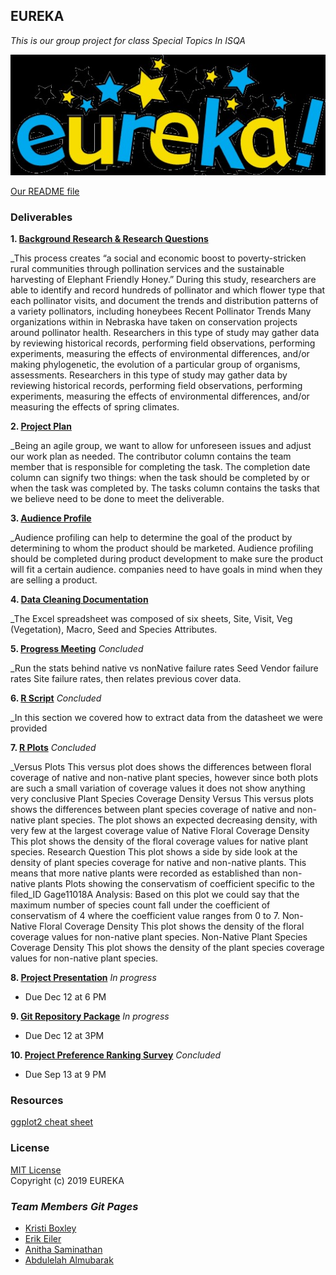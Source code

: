 ## EUREKA
_This is our group project for class Special Topics In ISQA_

![Our Picture](Eureka.jpg)

[Our README file](https://github.com/Abdulelah01/EUREKA/blob/master/README.md)

### Deliverables
**1. [Background Research & Research Questions](https://github.com/Abdulelah01/EUREKA/blob/master/BackgroundResearch%26RQs/BR%26RQ_BackgroundResearch%26RQs.md)**

_This process creates “a social and economic boost to poverty-stricken rural communities through pollination services and the sustainable harvesting of Elephant Friendly Honey.” During this study, researchers are able to identify and record hundreds of pollinator and which flower type that each pollinator visits, and document the trends and distribution patterns of a variety pollinators, including honeybees Recent Pollinator Trends Many organizations within in Nebraska have taken on conservation projects around pollinator health.
Researchers in this type of study may gather data by reviewing historical records, performing field observations, performing experiments, measuring the effects of environmental differences, and/or making phylogenetic, the evolution of a particular group of organisms, assessments.
Researchers in this type of study may gather data by reviewing historical records, performing field observations, performing experiments, measuring the effects of environmental differences, and/or measuring the effects of spring climates.

**2. [Project Plan](https://github.com/Abdulelah01/EUREKA/blob/master/Project_Plan.md)**

_Being an agile group, we want to allow for unforeseen issues and adjust our work plan as needed.
The contributor column contains the team member that is responsible for completing the task.
The completion date column can signify two things: when the task should be completed by or when the task was completed by.
The tasks column contains the tasks that we believe need to be done to meet the deliverable.


**3. [Audience Profile](https://github.com/Abdulelah01/EUREKA/blob/master/AudienceProfile/AudienceProfile.md)**

_Audience profiling can help to determine the goal of the product by determining to whom the product should be marketed.
Audience profiling should be completed during product development to make sure the product will fit a certain audience.
companies need to have goals in mind when they are selling a product. 

**4. [Data Cleaning Documentation](https://github.com/Abdulelah01/EUREKA/blob/master/DataCleaning/DataCleaning.md)** 

_The Excel spreadsheet was composed of six sheets, Site, Visit, Veg (Vegetation), Macro, Seed and Species Attributes.

**5. [Progress Meeting](https://github.com/Abdulelah01/EUREKA/blob/master/MeetingNotes.md)** _Concluded_

_Run the stats behind native vs nonNative failure rates Seed Vendor failure rates Site failure rates, then relates previous cover data.

**6. [R Script](https://github.com/Abdulelah01/EUREKA/blob/master/Rscripts/Rscripts.md)** _Concluded_

_In this section we covered how to extract data from the datasheet we were provided  

**7. [R Plots](https://github.com/Abdulelah01/EUREKA/blob/master/RPlots/Rplot.md)** _Concluded_

_Versus Plots This versus plot does shows the differences between floral coverage of native and non-native plant species, however since both plots are such a small variation of coverage values it does not show anything very conclusive Plant Species Coverage Density Versus This versus plots shows the differences between plant species coverage of native and non-native plant species.
The plot shows an expected decreasing density, with very few at the largest coverage value of Native Floral Coverage Density This plot shows the density of the floral coverage values for native plant species.
Research Question This plot shows a side by side look at the density of plant species coverage for native and non-native plants.
This means that more native plants were recorded as established than non-native plants Plots showing the conservatism of coefficient specific to the filed_ID Gage11018A Analysis: Based on this plot we could say that the maximum number of species count fall under the coefficient of conservatism of 4 where the coefficient value ranges from 0 to 7.
Non-Native Floral Coverage Density This plot shows the density of the floral coverage values for non-native plant species.
Non-Native Plant Species Coverage Density This plot shows the density of the plant species coverage values for non-native plant species.

**8. [Project Presentation](https://github.com/Abdulelah01/EUREKA/blob/master/Project%20Presentation.md)** _In progress_
* Due Dec 12 at 6 PM

**9. [Git Repository Package](https://github.com/Abdulelah01/EUREKA/blob/master/Git%20Repository%20Package.md)** _In progress_
* Due Dec 12 at 3PM

**10. [Project Preference Ranking Survey]()** _Concluded_
* Due Sep 13 at 9 PM

### Resources
[ggplot2 cheat sheet](https://github.com/rstudio/cheatsheets/blob/master/data-visualization-2.1.pdf)  

### License
[MIT License](https://github.com/Abdulelah01/EUREKA/blob/master/LICENSE)  
Copyright (c) 2019 EUREKA

### _Team Members Git Pages_ 
* [Kristi Boxley](https://github.com/kboxley)
* [Erik Eiler](https://github.com/eeiler)
* [Anitha Saminathan](https://github.com/anitha1987)
* [Abdulelah Almubarak](https://github.com/Abdulelah01)
